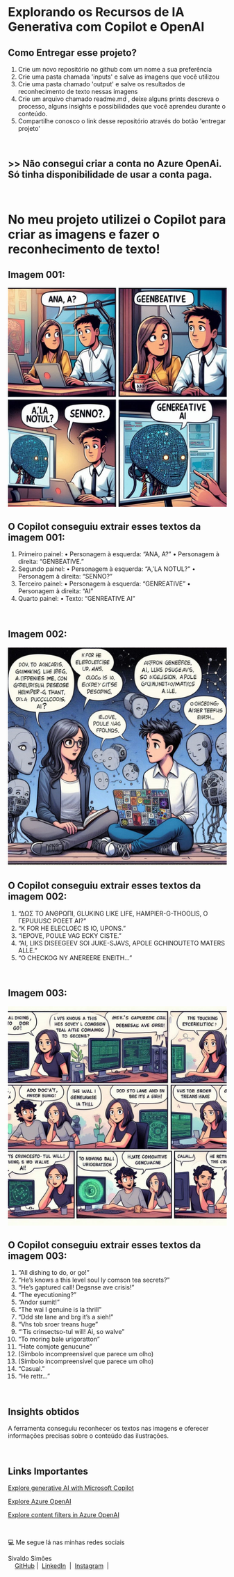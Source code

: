# Explorando os Recursos de IA Generativa com Copilot e OpenAI

## Como Entregar esse projeto?

1. Crie um novo repositório no github com um nome a sua preferência
2. Crie uma pasta chamada 'inputs' e salve as imagens que você utilizou
3. Crie uma pasta chamado 'output' e salve os resultados de reconhecimento de texto nessas imagens
4. Crie um arquivo chamado readme.md , deixe alguns prints descreva o processo, alguns insights e possibilidades que você aprendeu durante o conteúdo.
5. Compartilhe conosco o link desse repositório através do botão 'entregar projeto'

<br>

## **>> Não consegui criar a conta no Azure OpenAi. Só tinha disponibilidade de usar a conta paga.**

<br>

# No meu projeto utilizei o Copilot para criar as imagens e fazer o reconhecimento de texto!

## Imagem 001:

<img src="inputs/Imagem 001.jpg"/>

## O Copilot conseguiu extrair esses textos da imagem 001:

1. Primeiro painel:
   • Personagem à esquerda: “ANA, A?”
   • Personagem à direita: “GENBEATIVE.”
2. Segundo painel:
   • Personagem à esquerda: “A,'LA NOTUL?”
   • Personagem à direita: “SENNO?”
3. Terceiro painel:
   • Personagem à esquerda: “GENREATIVE”
   • Personagem à direita: “AI”
4. Quarto painel:
   • Texto: “GENREATIVE AI”

<br>

## Imagem 002:

<img src="inputs/Imagem 002.jpg"/>

## O Copilot conseguiu extrair esses textos da imagem 002:

1. “ΔΩΣ ΤΟ ΑΝΘΡΩΠΙ, GLUKING LIKE LIFE, HAMPIER-G-THOOLIS, Ο ΓEPUUUSC POEET AI?”
2. “K FOR HE ELECLOEC IS IO, UPONS.”
3. “IEPOVE, POULE VAG ECKY CISTE.”
4. “AI, LIKS DISEEGEEV SOI JUKE-SJAVS, APOLE GCHINOUTETO MATERS ALLE.”
5. “O CHECKOG NY ANEREERE ENEITH…”

<br>

## Imagem 003:

<img src="inputs/Imagem 003.jpg"/>

## O Copilot conseguiu extrair esses textos da imagem 003:

1. “All dishing to do, or go!”
2. “He’s knows a this level soul ly comson tea secrets?”
3. “He’s gaptured call! Degsnse ave crisis!”
4. “The eyecutioning?”
5. “Andor sumit!”
6. “The wai I genuine is la thrill”
7. “Ddd ste lane and brg it’s a sieh!”
8. “Vhs tob sroer treans huge”
9. “'Tis crinsectso-tul will! Ai, so walve”
10. “To moring bale urigoratton”
11. “Hate comjote genucune”
12. (Símbolo incompreensível que parece um olho)
13. (Símbolo incompreensível que parece um olho)
14. “Casual.”
15. “He rettr…”

<br>

## Insights obtidos

A ferramenta conseguiu reconhecer os textos nas imagens e oferecer informações precisas sobre o conteúdo das ilustrações.

<br>

## Links Importantes

[Explore generative AI with Microsoft Copilot](https://microsoftlearning.github.io/mslearn-ai-fundamentals/Instructions/Labs/12-generative-ai.html)

[Explore Azure OpenAI](https://microsoftlearning.github.io/mslearn-ai-fundamentals/Instructions/Labs/13-azure-openai.html)

[Explore content filters in Azure OpenAI](https://microsoftlearning.github.io/mslearn-ai-fundamentals/Instructions/Labs/14-azure-openai-content-filters.html)

<br>

💻 Me segue lá nas minhas redes sociais

 <p>Sivaldo Simões<br>
    &nbsp&nbsp&nbsp
     <a href="https://github.com/Sivaldombi">
    GitHub</a>&nbsp;|&nbsp;
    <a href="https://linkedin.com/in/s-simoesmbi/
">LinkedIn</a>
&nbsp;|&nbsp;
<a href="https://www.instagram.com/sivmbi/">
    Instagram</a>
&nbsp;|&nbsp;</p>
